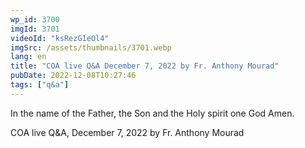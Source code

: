 ```yaml
---
wp_id: 3700
imgId: 3701
videoId: "ksRezG1eOl4"
imgSrc: /assets/thumbnails/3701.webp
lang: en
title: "COA live Q&A December 7, 2022 by Fr. Anthony Mourad"
pubDate: 2022-12-08T10:27:46
tags: ["q&a"]
---
```


<!-- page: 6 -->

<p>In the name of the Father, the Son and the Holy spirit one God Amen.</p>
<p>COA live Q&amp;A, December 7, 2022 by Fr. Anthony Mourad</p>
